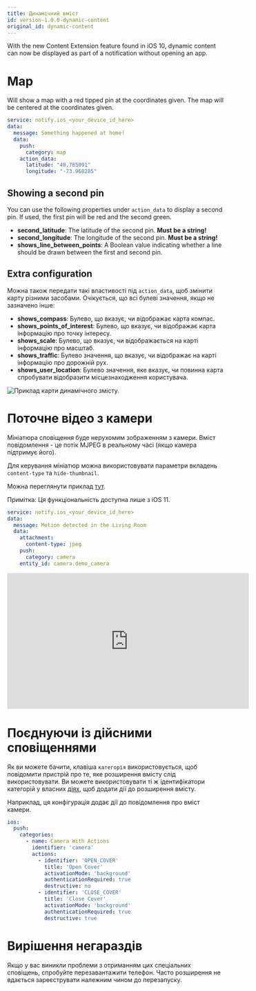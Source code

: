 ```yaml
---
title: Динамічний вміст
id: version-1.0.0-dynamic-content
original_id: dynamic-content
---
```


With the new Content Extension feature found in iOS 10, dynamic content can now be displayed as part of a notification without opening an app.

# Map

Will show a map with a red tipped pin at the coordinates given. The map will be centered at the coordinates given.

```yaml
service: notify.ios_<your_device_id_here>
data:
  message: Something happened at home!
  data:
    push:
      category: map
    action_data:
      latitude: "40.785091"
      longitude: "-73.968285"
```

## Showing a second pin

You can use the following properties under `action_data` to display a second pin. If used, the first pin will be red and the second green.

- **second_latitude**: The latitude of the second pin. **Must be a string!**
- **second_longitude**: The longitude of the second pin. **Must be a string!**
- **shows_line_between_points**: A Boolean value indicating whether a line should be drawn between the first and second pin.

## Extra configuration

Можна також передати такі властивості під `action_data`, щоб змінити карту різними засобами. Очікується, що всі булеві значення, якщо не зазначено інше:

- **shows_compass**: Булево, що вказує, чи відображає карта компас.
- **shows_points_of_interest**: Булево, що вказує, чи відображає карта інформацію про точку інтересу.
- **shows_scale**: Булево, що вказує, чи відображається на карті інформацію про масштаб.
- **shows_traffic**: Булево значення, що вказує, чи відображає на карті інформацію про дорожній рух.
- **shows_user_location**: Булево значення, яке вказує, чи повинна карта спробувати відобразити місцезнаходження користувача.

![Приклад карти динамічного змісту.](assets/ios/map.png)

# Поточне відео з камери

Мініатюра сповіщення буде нерухомим зображенням з камери. Вміст повідомлення - це потік MJPEG в реальному часі (якщо камера підтримує його).

Для керування мініатюр можна використовувати параметри вкладень `content-type` та `hide-thumbnail`.

Можна переглянути приклад [тут](https://www.youtube.com/watch?v=LmYwpxPKW0g).

Примітка: Ця функціональність доступна лише з iOS 11.

```yaml
service: notify.ios_<your_device_id_here>
data:
  message: Motion detected in the Living Room
  data:
    attachment:
      content-type: jpeg
    push:
      category: camera
    entity_id: camera.demo_camera
```

<div class='videoWrapper'>
<iframe width="560" height="315" src="https://www.youtube.com/embed/LmYwpxPKW0g" frameborder="0" allowfullscreen mark="crwd-mark"></iframe>
</div>

# Поєднуючи із дійсними сповіщеннями

Як ви можете бачити, клавіша `категорія` використовується, щоб повідомити пристрій про те, яке розширення вмісту слід використовувати. Ви можете використовувати ті ж ідентифікатори категорій у власних [діях](actionable.md), щоб додати дії до розширення вмісту.

Наприклад, ця конфігурація додає дії до повідомлення про вміст камери.

```yaml
ios:
  push:
    categories:
      - name: Camera With Actions
        identifier: 'camera'
        actions:
          - identifier: 'OPEN_COVER'
            title: 'Open Cover'
            activationMode: 'background'
            authenticationRequired: true
            destructive: no
          - identifier: 'CLOSE_COVER'
            title: 'Close Cover'
            activationMode: 'background'
            authenticationRequired: true
            destructive: true
```

# Вирішення негараздів

Якщо у вас виникли проблеми з отриманням цих спеціальних сповіщень, спробуйте перезавантажити телефон. Часто розширення не вдається зареєструвати належним чином до перезапуску.